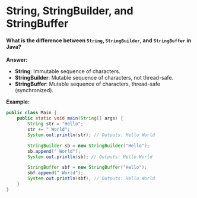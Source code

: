 # String, StringBuilder, and StringBuffer

#### What is the difference between `String`, `StringBuilder`, and `StringBuffer` in Java?

**Answer:**

* **String**: Immutable sequence of characters.
* **StringBuilder**: Mutable sequence of characters, not thread-safe.
* **StringBuffer**: Mutable sequence of characters, thread-safe (synchronized).

**Example:**

```java
public class Main {
    public static void main(String[] args) {
        String str = "Hello";
        str += " World";
        System.out.println(str); // Outputs: Hello World

        StringBuilder sb = new StringBuilder("Hello");
        sb.append(" World");
        System.out.println(sb); // Outputs: Hello World

        StringBuffer sbf = new StringBuffer("Hello");
        sbf.append(" World");
        System.out.println(sbf); // Outputs: Hello World
    }
}
```
